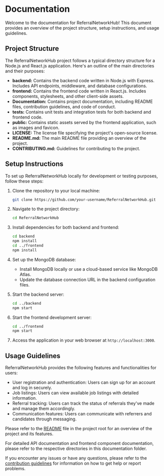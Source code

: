 # Documentation

Welcome to the documentation for ReferralNetworkHub! This document provides an overview of the project structure, setup instructions, and usage guidelines.

## Project Structure

The ReferralNetworkHub project follows a typical directory structure for a Node.js and React.js application. Here's an outline of the main directories and their purposes:

- **backend:** Contains the backend code written in Node.js with Express. Includes API endpoints, middleware, and database configurations.
- **frontend:** Contains the frontend code written in React.js. Includes components, stylesheets, and other client-side assets.
- **Documentation:** Contains project documentation, including README files, contribution guidelines, and code of conduct.
- **tests:** Contains unit tests and integration tests for both backend and frontend code.
- **public:** Contains static assets served by the frontend application, such as images and favicon.
- **LICENSE:** The license file specifying the project's open-source license.
- **README.md:** The main README file providing an overview of the project.
- **CONTRIBUTING.md:** Guidelines for contributing to the project.

## Setup Instructions

To set up ReferralNetworkHub locally for development or testing purposes, follow these steps:

1. Clone the repository to your local machine:
   ```bash
   git clone https://github.com/your-username/ReferralNetworkHub.git
   ```

2. Navigate to the project directory:
   ```bash
   cd ReferralNetworkHub
   ```

3. Install dependencies for both backend and frontend:
   ```bash
   cd backend
   npm install
   cd ../frontend
   npm install
   ```

4. Set up the MongoDB database:
   - Install MongoDB locally or use a cloud-based service like MongoDB Atlas.
   - Update the database connection URL in the backend configuration files.

5. Start the backend server:
   ```bash
   cd ../backend
   npm start
   ```

6. Start the frontend development server:
   ```bash
   cd ../frontend
   npm start
   ```

7. Access the application in your web browser at `http://localhost:3000`.

## Usage Guidelines

ReferralNetworkHub provides the following features and functionalities for users:

- User registration and authentication: Users can sign up for an account and log in securely.
- Job listings: Users can view available job listings with detailed information.
- Referral tracking: Users can track the status of referrals they've made and manage them accordingly.
- Communication features: Users can communicate with referrers and candidates through messaging.

Please refer to the [README](../README.md) file in the project root for an overview of the project and its features.

For detailed API documentation and frontend component documentation, please refer to the respective directories in this documentation folder.

If you encounter any issues or have any questions, please refer to the [contribution guidelines](CONTRIBUTING.md) for information on how to get help or report problems.

